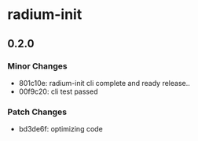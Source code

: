 # radium-init

## 0.2.0

### Minor Changes

- 801c10e: radium-init cli complete and ready release..
- 00f9c20: cli test passed

### Patch Changes

- bd3de6f: optimizing code

